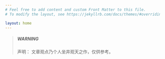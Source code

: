```yaml
---
# Feel free to add content and custom Front Matter to this file.
# To modify the layout, see https://jekyllrb.com/docs/themes/#overriding-theme-defaults

layout: home
---
```


> ##### WARNING
>
> 声明：
> 文章观点乃个人坐井观天之作，仅供参考。



